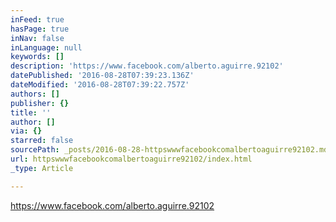 ```yaml
---
inFeed: true
hasPage: true
inNav: false
inLanguage: null
keywords: []
description: 'https://www.facebook.com/alberto.aguirre.92102'
datePublished: '2016-08-28T07:39:23.136Z'
dateModified: '2016-08-28T07:39:22.757Z'
authors: []
publisher: {}
title: ''
author: []
via: {}
starred: false
sourcePath: _posts/2016-08-28-httpswwwfacebookcomalbertoaguirre92102.md
url: httpswwwfacebookcomalbertoaguirre92102/index.html
_type: Article

---
```

https://www.facebook.com/alberto.aguirre.92102